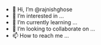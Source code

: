 - 👋 Hi, I’m @rajnishghose
- 👀 I’m interested in ...
- 🌱 I’m currently learning ...
- 💞️ I’m looking to collaborate on ...
- 📫 How to reach me ...

<!---
rajnishghose/rajnishghose is a ✨ special ✨ repository because its `README.md` (this file) appears on your GitHub profile.
You can click the Preview link to take a look at your changes.
--->
